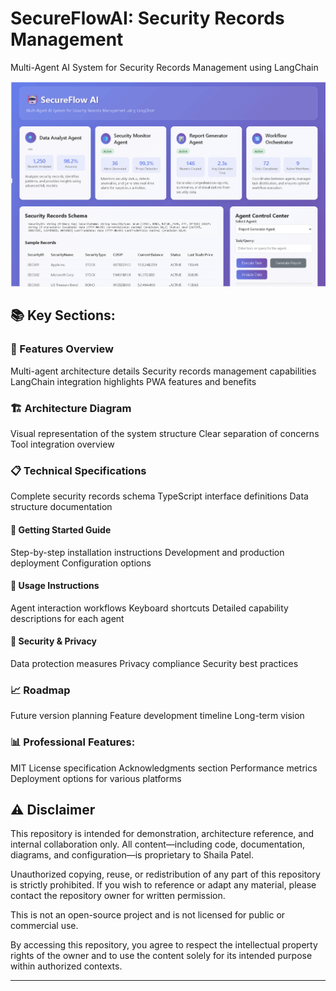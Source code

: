﻿#	SecureFlowAI: Security Records Management

Multi-Agent AI System for Security Records Management using LangChain


![image](https://github.com/spusgh/SaaS_Apps/blob/main/LangChainApps/SecureFlowAI/SecureFlowAI.gif)

## 📚 Key Sections:
### 🌟 Features Overview

Multi-agent architecture details
Security records management capabilities
LangChain integration highlights
PWA features and benefits

### 🏗️ Architecture Diagram

Visual representation of the system structure
Clear separation of concerns
Tool integration overview

### 📋 Technical Specifications

Complete security records schema
TypeScript interface definitions
Data structure documentation

#### 🚀 Getting Started Guide

Step-by-step installation instructions
Development and production deployment
Configuration options

#### 🎯 Usage Instructions

Agent interaction workflows
Keyboard shortcuts
Detailed capability descriptions for each agent

#### 🔐 Security & Privacy

Data protection measures
Privacy compliance
Security best practices

### 📈 Roadmap

Future version planning
Feature development timeline
Long-term vision


### 📊 Professional Features:

MIT License specification
Acknowledgments section
Performance metrics
Deployment options for various platforms


## ⚠️ Disclaimer

This repository is intended for demonstration, architecture reference, and internal collaboration only. All content—including code, documentation, diagrams, and configuration—is proprietary to Shaila Patel.

Unauthorized copying, reuse, or redistribution of any part of this repository is strictly prohibited. If you wish to reference or adapt any material, please contact the repository owner for written permission.

This is not an open-source project and is not licensed for public or commercial use.

By accessing this repository, you agree to respect the intellectual property rights of the owner and to use the content solely for its intended purpose within authorized contexts.

---
<br/>
